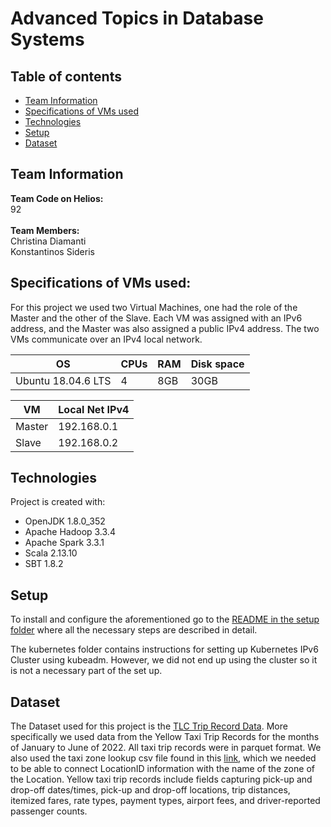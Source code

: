 # Advanced Topics in Database Systems

## Table of contents
* [Team Information](#team-information)
* [Specifications of VMs used](#specifications-of-vms-used)
* [Technologies](#technologies)
* [Setup](#setup)
* [Dataset](#dataset)

## Team Information
**Team Code on Helios:** <br> 92 <br><br>
**Team Members:** <br> 
Christina Diamanti <br>
Konstantinos Sideris

## Specifications of VMs used:
For this project we used two Virtual Machines, one had the role of the Master and the other of the Slave. Each VM was assigned with an IPv6 address, and the Master was also assigned a public IPv4 address. The two VMs communicate over an IPv4 local network. 

| OS  |  CPUs | RAM | Disk space | 
| ------------- |  ------------- | ------------- | ------------- |
| Ubuntu 18.04.6 LTS  | 4 |  8GB | 30GB | 

| VM  |  Local Net IPv4 |
| ------------- |  ------------- |
| Master  |  192.168.0.1 | 
| Slave  |  192.168.0.2 | 

## Technologies 
Project is created with:
* OpenJDK 1.8.0_352
* Apache Hadoop 3.3.4
* Apache Spark 3.3.1
* Scala 2.13.10
* SBT 1.8.2

## Setup 
To install and configure the aforementioned go to the [README in the setup folder](https://github.com/kon-si/ntua_dbpros/blob/master/setup/README.md) where all the necessary steps are described in detail.

The kubernetes folder contains instructions for setting up Kubernetes IPv6 Cluster using kubeadm. However, we did not end up using the cluster so it is not a necessary part of the set up. 

## Dataset
The Dataset used for this project is the [TLC Trip Record Data](https://www.nyc.gov/site/tlc/about/tlc-trip-record-data.page). 
More specifically we used data from the Yellow Taxi Trip Records for the months of January to June of 2022. All taxi trip records were in parquet format. We also used the taxi zone lookup csv file found in this [link](https://d37ci6vzurychx.cloudfront.net/misc/taxi+_zone_lookup.csv), which we needed to be able to connect LocationID information with the name of the zone of the Location.
Yellow taxi trip records include fields capturing pick-up and drop-off dates/times, pick-up and drop-off locations, trip distances, itemized fares, rate types, payment types, airport fees, and driver-reported passenger counts.
